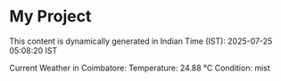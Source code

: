 # My Project

This content is dynamically generated in Indian Time (IST): 2025-07-25 05:08:20 IST


Current Weather in Coimbatore:
Temperature: 24.88 °C
Condition: mist
